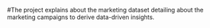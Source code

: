 #The project explains about the marketing dataset detailing about the marketing campaigns to derive data-driven insights.
